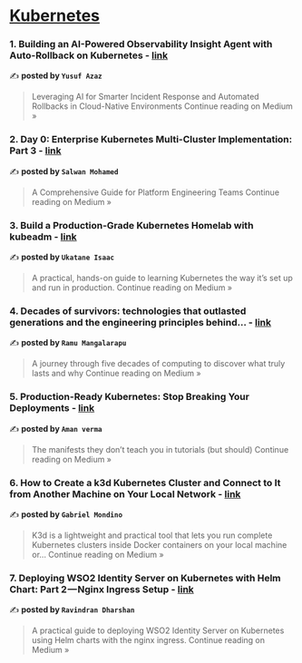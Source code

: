 
<h1><a href=https://medium.com/tag/kubernetes/recommended target="_blank" rel="noopener noreferrer">Kubernetes</a></h1>
<h3>1. Building an AI-Powered Observability Insight Agent with Auto-Rollback on Kubernetes - <a href="https://yusuf-azaz.medium.com/building-an-ai-powered-observability-insight-agent-with-auto-rollback-on-kubernetes-0373e715c94c?source=rss------kubernetes-5" target="_blank" rel="noopener noreferrer">link</a></h3>

✍️ **posted by `Yusuf Azaz`**

<blockquote>Leveraging AI for Smarter Incident Response and Automated Rollbacks in Cloud-Native Environments
Continue reading on Medium »</blockquote>

<h3>2. Day 0: Enterprise Kubernetes Multi-Cluster Implementation: Part 3 - <a href="https://medium.com/@salwan.mohamed/day-0-enterprise-kubernetes-multi-cluster-implementation-part-3-87f033350aab?source=rss------kubernetes-5" target="_blank" rel="noopener noreferrer">link</a></h3>

✍️ **posted by `Salwan Mohamed`**

<blockquote>A Comprehensive Guide for Platform Engineering Teams
Continue reading on Medium »</blockquote>

<h3>3. Build a Production-Grade Kubernetes Homelab with kubeadm - <a href="https://medium.com/@ukatanetech/build-a-production-grade-kubernetes-homelab-with-kubeadm-d561a4fbf1c8?source=rss------kubernetes-5" target="_blank" rel="noopener noreferrer">link</a></h3>

✍️ **posted by `Ukatane Isaac`**

<blockquote>A practical, hands-on guide to learning Kubernetes the way it’s set up and run in production.
Continue reading on Medium »</blockquote>

<h3>4. Decades of survivors: technologies that outlasted generations and the engineering principles behind… - <a href="https://medium.com/@ramu.mangalarapu1622/decades-of-survivors-technologies-that-outlasted-generations-and-the-engineering-principles-behind-3d5189fc531e?source=rss------kubernetes-5" target="_blank" rel="noopener noreferrer">link</a></h3>

✍️ **posted by `Ramu Mangalarapu`**

<blockquote>A journey through five decades of computing to discover what truly lasts and why
Continue reading on Medium »</blockquote>

<h3>5.  Production-Ready Kubernetes: Stop Breaking Your Deployments - <a href="https://medium.com/@itz.aman.av/production-ready-kubernetes-stop-breaking-your-deployments-cefd56800183?source=rss------kubernetes-5" target="_blank" rel="noopener noreferrer">link</a></h3>

✍️ **posted by `Aman verma`**

<blockquote>The manifests they don’t teach you in tutorials (but should)
Continue reading on Medium »</blockquote>

<h3>6. How to Create a k3d Kubernetes Cluster and Connect to It from Another Machine on Your Local Network - <a href="https://medium.com/@gabmondino/how-to-create-a-k3d-kubernetes-cluster-and-connect-to-it-from-another-machine-on-your-local-network-83c63808c66c?source=rss------kubernetes-5" target="_blank" rel="noopener noreferrer">link</a></h3>

✍️ **posted by `Gabriel Mondino`**

<blockquote>K3d is a lightweight and practical tool that lets you run complete Kubernetes clusters inside Docker containers on your local machine or…
Continue reading on Medium »</blockquote>

<h3>7. Deploying WSO2 Identity Server on Kubernetes with Helm Chart: Part 2 — Nginx Ingress Setup - <a href="https://ravindrandharshan.medium.com/deploying-wso2-identity-server-on-kubernetes-with-helm-chart-part-2-nginx-ingress-setup-3c282fead055?source=rss------kubernetes-5" target="_blank" rel="noopener noreferrer">link</a></h3>

✍️ **posted by `Ravindran Dharshan`**

<blockquote>A practical guide to deploying WSO2 Identity Server on Kubernetes using Helm charts with the nginx ingress.
Continue reading on Medium »</blockquote>


